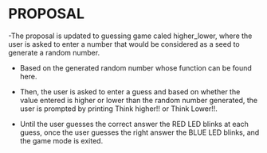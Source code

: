 # PROPOSAL


-The proposal is updated to guessing game caled higher_lower, where the user is asked to enter a number that would be considered as a seed to generate a random number.

- Based on the generated random number whose function can be found here.

- Then, the user is asked to enter a guess and based on whether the value entered is higher or lower than the random number generated, the user is prompted by printing Think higher!! or Think Lower!!.

- Until the user guesses the correct answer the RED LED blinks at each guess, once the user guesses the right answer the BLUE LED blinks, and the game mode is exited.


